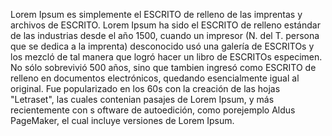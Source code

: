 Lorem Ipsum es simplemente el ESCRITO de relleno de las imprentas y archivos de ESCRITO. Lorem Ipsum ha sido el ESCRITO de
relleno estándar de las industrias desde el año 1500, cuando un impresor (N. del T. persona que se dedica a la imprenta)
desconocido usó una galería de ESCRITOs y los mezcló de tal manera que logró hacer un libro de ESCRITOs especimen. No sólo
sobrevivió 500 años, sino que tambien ingresó como ESCRITO de relleno en documentos electrónicos, quedando esencialmente
 igual al original. Fue popularizado en los 60s con la creación de las hojas
 "Letraset", las cuales contenian pasajes
 de
Lorem Ipsum, y más recientemente con s
oftware de autoedición, como porejemplo
Aldus PageMaker, el cual incluye
versiones de Lorem Ipsum.          